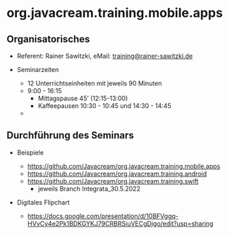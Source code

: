 # org.javacream.training.mobile.apps

## Organisatorisches

* Referent: Rainer Sawitzki, eMail: training@rainer-sawitzki.de

* Seminarzeiten
  * 12 Unterrichtseinheiten mit jeweils 90 Minuten
  * 9:00 - 16:15
    * Mittagspause 45’ (12:15-13:00)
    * Kaffeepausen 10:30 - 10:45 und 14:30 - 14:45
  * 
## Durchführung des Seminars

* Beispiele
  * https://github.com/Javacream/org.javacream.training.mobile.apps
  * https://github.com/Javacream/org.javacream.training.android
  * https://github.com/Javacream/org.javacream.training.swift
    * jeweils Branch Integrata_30.5.2022

* Digitales Flipchart
  * https://docs.google.com/presentation/d/10BFVggq-HVvCy4e2Pk1BDKGYKJ79CRBRSiuVECgDigo/edit?usp=sharing
